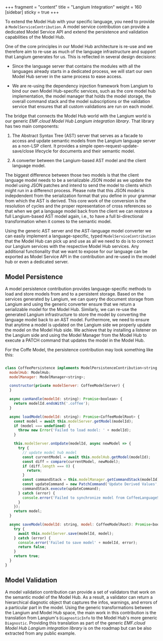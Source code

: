 +++
fragment = "content"
title = "Langium Integration"
weight = 160
[sidebar]
  sticky = true
+++

To extend the Model Hub with your specific language, you need to provide a `ModelServiceContribution`.
A model service contribution can provide a dedicated Model Service API and extend the persistence and validation capabilities of the Model Hub.

One of the core principles in our Model Hub architecture is re-use and we therefore aim to re-use as much of the language infrastructure and support that Langium generates for us.
This is reflected in several design decisions:

- Since the language server that contains the modules with all the languages already starts in a dedicated process, we will start our own Model Hub server in the same process to ease access.

- We are re-using the dependency injection framework from Langium to bind our own Model Hub-specific services, such as the core model hub implementation, the model manager that holds the model storage, the overall command stack and the model subscriptions or the validation service that ensures that all custom validations are run on each model.

The bridge that connects the Model Hub world with the Langium world is our generic _EMF.cloud Model Hub Langium integration library_.
That library has two main components:

1. The Abstract Syntax Tree (AST) server that serves as a facade to access and update semantic models from the Langium language server as a non-LSP client.
It provides a simple open-request-update-save/close lifecycle for documents and their semantic model.

2. A converter between the Langium-based AST model and the client language model.

The biggest difference between those two models is that the client language model needs to be a serializable JSON model as we update the model using JSON patches and intend to send the model to clients which might run in a differenct process.
Please note that this JSON model is indepdendent from the serialization format that you define in your grammar from which the AST is derived.
This core work of the conversion is the resolution of cycles and the proper representation of cross references so that when we get a language model back from the client we can restore a full Langium-based AST model again, i.e., to have a full bi-directional transformation when it comes to the semantic model.

Using the generic AST server and the AST-language model converter we can easily implement a language-specific, typed `ModelServiceContribution` that the Model Hub can pick up and use as all we need to do is to connect our Langium services with the respective Model Hub services.
Any additional functionality that we want to expose for our language can be exported as Model Service API in the contribution and re-used in the model hub or even a dedicated server.

## Model Persistence

A model persistence contribution provides language-specific methods to load and store models from and to a persistent storage.
Based on the services generated by Langium, we can query the document storage from Langium and using the generic converter ensure that we return a serializable model for the Model Hub.
Similarly, we can re-use the generated Langium infrastructure to store the model by converting the language model back to an AST model.
Furthermore, we need to ensure that anytime a model is updated on the Langium side we properly update the model on the Model Hub side.
We achieve that by installing a listener on the Langium side and using the Model Manager from the Model Hub to execute a PATCH command that updates the model in the Model Hub.

For the Coffe Model, the persistence contribution may look something like this:

```javascript

class CoffeePersistence implements ModelPersistenceContribution<string, CoffeeModelRoot> {
  modelHub: ModelHub;
  modelManager: ModelManager<string>;

  constructor(private modelServer: CoffeeModelServer) {
  }

  async canHandle(modelId: string): Promise<boolean> {
    return modelId.endsWith('.coffee');
  }

  async loadModel(modelId: string): Promise<CoffeeModelRoot> {
    const model = await this.modelServer.getModel(modelId);
    if (model === undefined) {
      throw new Error('Failed to load model: ' + modelId);
    }

    this.modelServer.onUpdate(modelId, async newModel => {
      try {
        // update model hub model
        const currentModel = await this.modelHub.getModel(modelId);
        const diff = compare(currentModel, newModel);
        if (diff.length === 0) {
          return;
        }
        const commandStack = this.modelManager.getCommandStack(modelId);
        const updateCommand = new PatchCommand('Update Derived Values', currentModel, diff);
        commandStack.execute(updateCommand);
      } catch (error) {
        console.error('Failed to synchronize model from CoffeeLanguageService', error);
      }
    });
    return model;
  }

  async saveModel(modelId: string, model: CoffeeModelRoot): Promise<boolean> {
    try {
      await this.modelServer.save(modelId, model);
    } catch (error) {
      console.error('Failed to save model' + modelId, error);
      return false;
    }
    return true;
  }  
}
```


## Model Validation

A model validation contribution can provide a set of validators that work on the semantic model of the Model Hub.
As a result, a validator can return a hierarchical diagnotic object that captures the infos, warnings, and errors of a particular part in the model.
Using the generic transformations between the Langium and Model Hub space, the main work in this contribution is the translation from Langium's `DiagnosticInfo` to the Model Hub's more generic `Diagnostic`.
Providing this translation as part of the generic _EMF.cloud Model Hub Langium integration library_ is on the roadmap but can be also extracted from any public example.